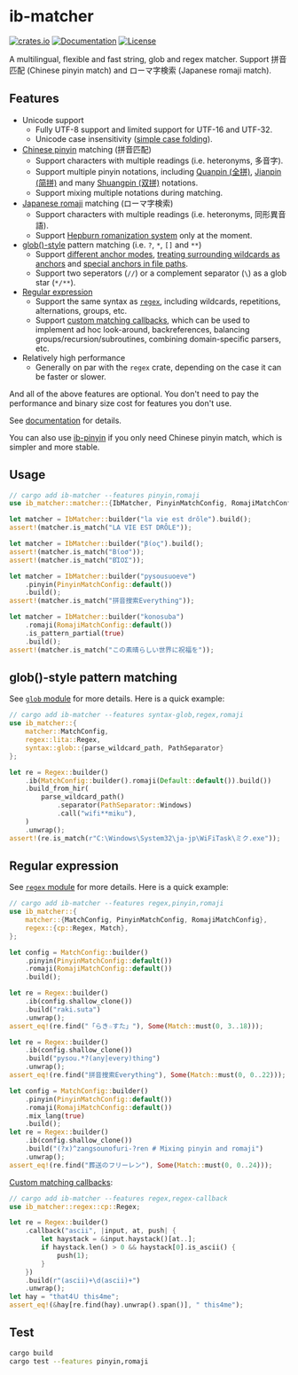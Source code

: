 # ib-matcher
[![crates.io](https://img.shields.io/crates/v/ib-matcher.svg)](https://crates.io/crates/ib-matcher)
[![Documentation](https://docs.rs/ib-matcher/badge.svg)](https://docs.rs/ib-matcher)
[![License](https://img.shields.io/crates/l/ib-matcher.svg)](LICENSE.txt)

A multilingual, flexible and fast string, glob and regex matcher. Support 拼音匹配 (Chinese pinyin match) and ローマ字検索 (Japanese romaji match).

## Features
- Unicode support
  - Fully UTF-8 support and limited support for UTF-16 and UTF-32.
  - Unicode case insensitivity ([simple case folding](https://docs.rs/ib-unicode/latest/ib_unicode/case/#case-folding)).
- [Chinese pinyin](https://en.wikipedia.org/wiki/Pinyin) matching (拼音匹配)
  - Support characters with multiple readings (i.e. heteronyms, 多音字).
  - Support multiple pinyin notations, including [Quanpin (全拼)](https://zh.wikipedia.org/wiki/全拼), [Jianpin (简拼)](https://zh.wikipedia.org/wiki/简拼) and many [Shuangpin (双拼)](https://zh.wikipedia.org/wiki/%E5%8F%8C%E6%8B%BC) notations.
  - Support mixing multiple notations during matching.
- [Japanese romaji](https://en.wikipedia.org/wiki/Romanization_of_Japanese) matching (ローマ字検索)
  - Support characters with multiple readings (i.e. heteronyms, 同形異音語).
  - Support [Hepburn romanization system](https://en.wikipedia.org/wiki/Hepburn_romanization) only at the moment.
- [glob()-style](https://docs.rs/ib-matcher/latest/ib_matcher/syntax/glob/) pattern matching (i.e. `?`, `*`, `[]` and `**`)
  - Support [different anchor modes](https://docs.rs/ib-matcher/latest/ib_matcher/syntax/glob/#anchor-modes), [treating surrounding wildcards as anchors](https://docs.rs/ib-matcher/latest/ib_matcher/syntax/glob/#surrounding-wildcards-as-anchors) and [special anchors in file paths](https://docs.rs/ib-matcher/latest/ib_matcher/syntax/glob/#anchors-in-file-paths).
  - Support two seperators (`//`) or a complement separator (`\`) as a glob star (`*/**`).
- [Regular expression](https://docs.rs/ib-matcher/latest/ib_matcher/regex/)
  - Support the same syntax as [`regex`](https://docs.rs/regex/), including wildcards, repetitions, alternations, groups, etc.
  - Support [custom matching callbacks](https://docs.rs/ib-matcher/latest/ib_matcher/regex/cp/struct.Regex.html#custom-matching-callbacks), which can be used to implement ad hoc look-around, backreferences, balancing groups/recursion/subroutines, combining domain-specific parsers, etc.
- Relatively high performance
  - Generally on par with the `regex` crate, depending on the case it can be faster or slower.

And all of the above features are optional. You don't need to pay the performance and binary size cost for features you don't use.

See [documentation](https://docs.rs/ib-matcher) for details.

You can also use [ib-pinyin](../README.md#ib-pinyin) if you only need Chinese pinyin match, which is simpler and more stable.

## Usage
```rust
// cargo add ib-matcher --features pinyin,romaji
use ib_matcher::matcher::{IbMatcher, PinyinMatchConfig, RomajiMatchConfig};

let matcher = IbMatcher::builder("la vie est drôle").build();
assert!(matcher.is_match("LA VIE EST DRÔLE"));

let matcher = IbMatcher::builder("βίος").build();
assert!(matcher.is_match("Βίοσ"));
assert!(matcher.is_match("ΒΊΟΣ"));

let matcher = IbMatcher::builder("pysousuoeve")
    .pinyin(PinyinMatchConfig::default())
    .build();
assert!(matcher.is_match("拼音搜索Everything"));

let matcher = IbMatcher::builder("konosuba")
    .romaji(RomajiMatchConfig::default())
    .is_pattern_partial(true)
    .build();
assert!(matcher.is_match("この素晴らしい世界に祝福を"));
```

## glob()-style pattern matching
See [`glob` module](https://docs.rs/ib-matcher/latest/ib_matcher/syntax/glob/) for more details. Here is a quick example:
```rust
// cargo add ib-matcher --features syntax-glob,regex,romaji
use ib_matcher::{
    matcher::MatchConfig,
    regex::lita::Regex,
    syntax::glob::{parse_wildcard_path, PathSeparator}
};

let re = Regex::builder()
    .ib(MatchConfig::builder().romaji(Default::default()).build())
    .build_from_hir(
        parse_wildcard_path()
            .separator(PathSeparator::Windows)
            .call("wifi**miku"),
    )
    .unwrap();
assert!(re.is_match(r"C:\Windows\System32\ja-jp\WiFiTask\ミク.exe"));
```

## Regular expression
See [`regex` module](https://docs.rs/ib-matcher/latest/ib_matcher/regex/) for more details. Here is a quick example:
```rust
// cargo add ib-matcher --features regex,pinyin,romaji
use ib_matcher::{
    matcher::{MatchConfig, PinyinMatchConfig, RomajiMatchConfig},
    regex::{cp::Regex, Match},
};

let config = MatchConfig::builder()
    .pinyin(PinyinMatchConfig::default())
    .romaji(RomajiMatchConfig::default())
    .build();

let re = Regex::builder()
    .ib(config.shallow_clone())
    .build("raki.suta")
    .unwrap();
assert_eq!(re.find("「らき☆すた」"), Some(Match::must(0, 3..18)));

let re = Regex::builder()
    .ib(config.shallow_clone())
    .build("pysou.*?(any|every)thing")
    .unwrap();
assert_eq!(re.find("拼音搜索Everything"), Some(Match::must(0, 0..22)));

let config = MatchConfig::builder()
    .pinyin(PinyinMatchConfig::default())
    .romaji(RomajiMatchConfig::default())
    .mix_lang(true)
    .build();
let re = Regex::builder()
    .ib(config.shallow_clone())
    .build("(?x)^zangsounofuri-?ren # Mixing pinyin and romaji")
    .unwrap();
assert_eq!(re.find("葬送のフリーレン"), Some(Match::must(0, 0..24)));
```

[Custom matching callbacks](https://docs.rs/ib-matcher/latest/ib_matcher/regex/cp/struct.Regex.html#custom-matching-callbacks):
```rust
// cargo add ib-matcher --features regex,regex-callback
use ib_matcher::regex::cp::Regex;

let re = Regex::builder()
    .callback("ascii", |input, at, push| {
        let haystack = &input.haystack()[at..];
        if haystack.len() > 0 && haystack[0].is_ascii() {
            push(1);
        }
    })
    .build(r"(ascii)+\d(ascii)+")
    .unwrap();
let hay = "that4Ｕ this4me";
assert_eq!(&hay[re.find(hay).unwrap().span()], " this4me");
```

## Test
```sh
cargo build
cargo test --features pinyin,romaji
```
